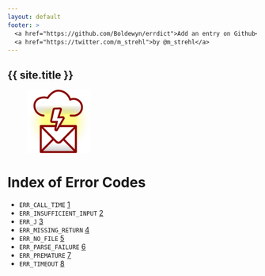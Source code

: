 ```yaml
---
layout: default
footer: >
  <a href="https://github.com/Boldewyn/errdict">Add an entry on Github</a> /
  <a href="https://twitter.com/m_strehl">by @m_strehl</a>
---
```


## {{ site.title }}

<figure>
  <img src="images/icon.png" alt="stylized envelope struck by lightning" height="128" width="128">
</figure>

# Index of Error Codes

* `ERR_CALL_TIME` [1](ERR_CALL_TIME)
* `ERR_INSUFFICIENT_INPUT` [2](ERR_INSUFFICIENT_INPUT)
* `ERR_J` [3](ERR_J)
* `ERR_MISSING_RETURN` [4](ERR_MISSING_RETURN)
* `ERR_NO_FILE` [5](ERR_NO_FILE)
* `ERR_PARSE_FAILURE` [6](ERR_PARSE_FAILURE)
* `ERR_PREMATURE` [7](ERR_PREMATURE)
* `ERR_TIMEOUT` [8](ERR_TIMEOUT)
